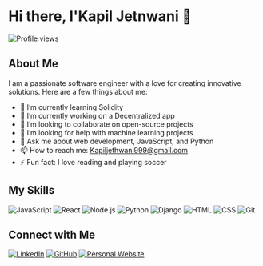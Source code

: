 # Hi there, I'Kapil Jetnwani 👋

![Profile views](https://gpvc.arturio.dev/johndoe)

## About Me

I am a passionate software engineer with a love for creating innovative solutions. Here are a few things about me:

- 🌱 I’m currently learning Solidity
- 🔭 I’m currently working on a Decentralized app
- 👯 I’m looking to collaborate on open-source projects
- 🤔 I’m looking for help with machine learning projects
- 💬 Ask me about web development, JavaScript, and Python
- 📫 How to reach me: Kapiljethwani999@gmail.com
- ⚡ Fun fact: I love reading and playing soccer

## My Skills

![JavaScript](https://img.shields.io/badge/-JavaScript-F7DF1E?logo=JavaScript&logoColor=black)
![React](https://img.shields.io/badge/-React-61DAFB?logo=React&logoColor=black)
![Node.js](https://img.shields.io/badge/-Node.js-339933?logo=Node.js&logoColor=white)
![Python](https://img.shields.io/badge/-Python-3776AB?logo=Python&logoColor=white)
![Django](https://img.shields.io/badge/-Django-092E20?logo=Django&logoColor=white)
![HTML](https://img.shields.io/badge/-HTML-E34F26?logo=HTML5&logoColor=white)
![CSS](https://img.shields.io/badge/-CSS-1572B6?logo=CSS3&logoColor=white)
![Git](https://img.shields.io/badge/-Git-F05032?logo=Git&logoColor=white)

## Connect with Me

[![LinkedIn](https://img.shields.io/badge/-LinkedIn-0077B5?logo=LinkedIn&logoColor=white&style=flat)](https://www.linkedin.com/in/kapiljethwani/)
[![GitHub](https://img.shields.io/badge/-GitHub-181717?logo=GitHub&logoColor=white&style=flat)](https://github.com/kapil9099/)
[![Personal Website](https://img.shields.io/badge/-Website-000000?logo=About.me&logoColor=white&style=flat)](https://kapiljethwani.com/)

